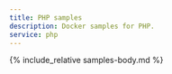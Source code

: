 ```yaml
---
title: PHP samples
description: Docker samples for PHP.
service: php
---
```



{% include_relative samples-body.md %}